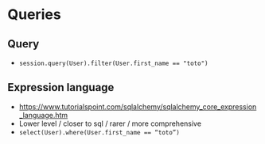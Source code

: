 # Queries



## Query

- `session.query(User).filter(User.first_name == "toto")`

## Expression language

- https://www.tutorialspoint.com/sqlalchemy/sqlalchemy_core_expression_language.htm
- Lower level / closer to sql / rarer / more comprehensive
- `select(User).where(User.first_name == “toto”)`